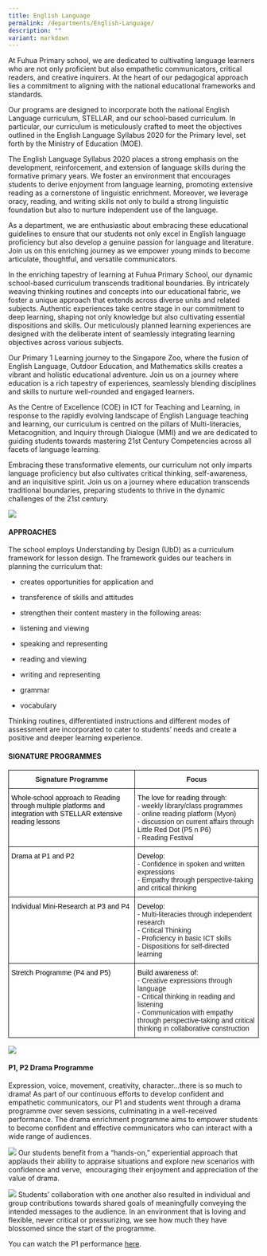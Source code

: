 ```yaml
---
title: English Language
permalink: /departments/English-Language/
description: ""
variant: markdown
---
```

At Fuhua Primary school, we are dedicated to cultivating language learners who are not only proficient but also empathetic communicators, critical readers, and creative inquirers. At the heart of our pedagogical approach lies a commitment to aligning with the national educational frameworks and standards.

Our programs are designed to incorporate both the national English Language curriculum, STELLAR, and our school-based curriculum. In particular, our curriculum is meticulously crafted to meet the objectives outlined in the English Language Syllabus 2020 for the Primary level, set forth by the Ministry of Education (MOE).

The English Language Syllabus 2020 places a strong emphasis on the development, reinforcement, and extension of language skills during the formative primary years. We foster an environment that encourages students to derive enjoyment from language learning, promoting extensive reading as a cornerstone of linguistic enrichment. Moreover, we leverage oracy, reading, and writing skills not only to build a strong linguistic foundation but also to nurture independent use of the language.

As a department, we are enthusiastic about embracing these educational guidelines to ensure that our students not only excel in English language proficiency but also develop a genuine passion for language and literature. Join us on this enriching journey as we empower young minds to become articulate, thoughtful, and versatile communicators.

In the enriching tapestry of learning at Fuhua Primary School, our dynamic school-based curriculum transcends traditional boundaries. By intricately weaving thinking routines and concepts into our educational fabric, we foster a unique approach that extends across diverse units and related subjects. Authentic experiences take centre stage in our commitment to deep learning, shaping not only knowledge but also cultivating essential dispositions and skills. Our meticulously planned learning experiences are designed with the deliberate intent of seamlessly integrating learning objectives across various subjects.

Our Primary 1 Learning journey to the Singapore Zoo, where the fusion of English Language, Outdoor Education, and Mathematics skills creates a vibrant and holistic educational adventure. Join us on a journey where education is a rich tapestry of experiences, seamlessly blending disciplines and skills to nurture well-rounded and engaged learners.

As the Centre of Excellence (COE) in ICT for Teaching and Learning, in response to the rapidly evolving landscape of English Language teaching and learning, our curriculum is centred on the pillars of Multi-literacies, Metacognition, and Inquiry through Dialogue (MMI) and we are dedicated to guiding students towards mastering 21st Century Competencies across all facets of language learning.

Embracing these transformative elements, our curriculum not only imparts language proficiency but also cultivates critical thinking, self-awareness, and an inquisitive spirit. Join us on a journey where education transcends traditional boundaries, preparing students to thrive in the dynamic challenges of the 21st century.

![](/images/Fuhua%20Experience/Teaching%20and%20Learning%20@%20Fuhua/Departments/English%20Language/el_page.png)


#### **APPROACHES**


The school&nbsp;employs Understanding by Design (UbD) as a curriculum framework for lesson design. The framework guides our teachers in planning the curriculum that:

*   creates opportunities for application and
*   transference of skills and attitudes
*   strengthen their content mastery in the following areas:

*   listening and viewing
*   speaking and representing
*   reading and viewing
*   writing and representing
*   grammar
*   vocabulary

Thinking routines, differentiated instructions and different modes of assessment are incorporated to cater to students’ needs and create a positive and deeper learning experience.

#### **SIGNATURE PROGRAMMES**

<style type="text/css">
.tg  {border-collapse:collapse;border-spacing:0;}
.tg td{border-color:black;border-style:solid;border-width:1px;font-family:Arial, sans-serif;font-size:14px;
  overflow:hidden;padding:10px 5px;word-break:normal;}
.tg th{border-color:black;border-style:solid;border-width:1px;font-family:Arial, sans-serif;font-size:14px;
  font-weight:normal;overflow:hidden;padding:10px 5px;word-break:normal;}
.tg .tg-9hzb{background-color:#FFF;font-weight:bold;text-align:center;vertical-align:top}
.tg .tg-ktyi{background-color:#FFF;text-align:left;vertical-align:top}
</style>
<table class="tg">
<thead>
  <tr>
    <th class="tg-9hzb">Signature Programme</th>
    <th class="tg-9hzb">Focus</th>
  </tr>
</thead>
<tbody>
  <tr>
    <td class="tg-ktyi"><span style="font-weight:normal;color:#000">Whole-school approach to Reading through multiple platforms and integration with STELLAR extensive reading lessons</span></td>
    <td class="tg-ktyi"><span style="font-weight:normal;color:#000">The love for reading through:</span><br>- weekly library/class programmes<br>- online reading platform (Myon)<br>- discussion on current affairs through Little Red Dot (P5 n P6)<br>- Reading Festival</td>
  </tr>
  <tr>
    <td class="tg-ktyi"><span style="font-weight:normal;color:#000">Drama at P1  and P2</span></td>
    <td class="tg-ktyi"><span style="font-weight:normal;color:#000">Develop:</span><br>- Confidence in spoken and written expressions<br>- Empathy through perspective-taking and critical thinking<br><span style="font-weight:normal;color:#000"> </span></td>
  </tr>
  <tr>
    <td class="tg-ktyi"><span style="font-weight:normal;color:#000">Individual Mini-Research at P3 and P4</span></td>
    <td class="tg-ktyi"><span style="font-weight:normal;color:#000">Develop:</span><br>- Multi-literacies through independent research<br>- Critical Thinking<br>- Proficiency in basic ICT skills<br>- Dispositions for self-directed learning</td>
  </tr>
  <tr>
    <td class="tg-ktyi"><span style="font-weight:normal;color:#000">Stretch Programme (P4 and P5)</span></td>
    <td class="tg-ktyi"><span style="font-weight:normal;color:#000">Build awareness of:</span><br>- Creative expressions through language<br>- Critical thinking in reading and listening<br>- Communication with empathy through perspective-taking and critical thinking in collaborative construction<br><span style="font-weight:normal;color:#000"> </span></td>
  </tr>
</tbody>
</table>

![](/images/Fuhua%20Experience/Teaching%20and%20Learning%20@%20Fuhua/Departments/English%20Language/el_page_2.jpg) 

#### P1, P2 Drama Programme

Expression, voice, movement, creativity, character…there is so much to drama! As part of our continuous efforts to develop confident and empathetic communicators, our P1 and students went through a drama programme over seven sessions, culminating in a well-received performance. The drama enrichment programme aims to empower students to become confident and effective communicators who can interact with a wide range of audiences.

![](/images/Fuhua%20Experience/Teaching%20and%20Learning%20@%20Fuhua/Departments/English%20Language/el_page_3.jpg) Our students benefit from a “hands-on,” experiential approach that applauds their ability to appraise situations and explore new scenarios with confidence and verve, &nbsp;encouraging their enjoyment and appreciation of the value of drama.

![](/images/Fuhua%20Experience/Teaching%20and%20Learning%20@%20Fuhua/Departments/English%20Language/el_page_4.jpg) Students’ collaboration with one another also resulted in individual and group contributions towards shared goals of meaningfully conveying the intended messages to the audience. In an environment that is loving and flexible, never critical or pressurizing, we see how much they have blossomed since the start of the programme. 

You can watch the P1 performance [here](https://youtu.be/b4gLFBwQb7s?si=ma__J0bazb4rS3YA).